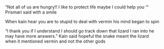 “Not all of us are hungry!! I like to protect life maybe I could help you ‘“ Prismari said with a smile 

When kain hear you are to stupid to deal with vermin his mind began to spin 

“I thank you if I understand I should go track down that lizard I ran into he may have more answers.” Kain said hopeful the snake meant the lizard when it mentioned vermin and not the other gods